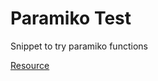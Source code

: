 # Paramiko Test

Snippet to try paramiko functions

[Resource](https://medium.com/@keagileageek/paramiko-how-to-ssh-and-file-transfers-with-python-75766179de73)